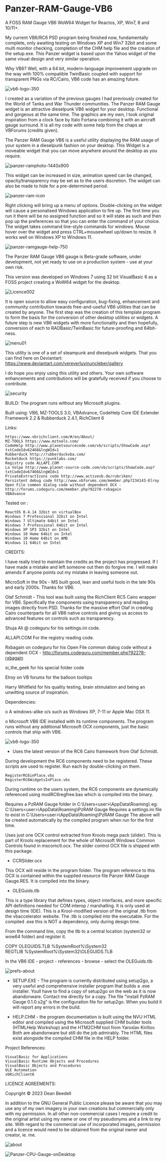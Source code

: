 # Panzer-RAM-Gauge-VB6
 
  A FOSS RAM Gauge VB6 WoW64 Widget for Reactos, XP, Win7, 8 and 10/11+.
 
 My current VB6/RC6 PSD program being finished now, fundamentally complete, only awaiting testing on Windows XP and Win7 32bit and some multi monitor checking, completion of the CHM help file and the creation of the setup.exe. This Panzer widget is based upon the Yahoo widget of the same visual design and very similar operation.

 Why VB6? Well, with a 64 bit, modern-language improvement upgrade on the way with 100% compatible TwinBasic coupled with support for transparent PNGs via RC/Cairo, VB6 code has an amazing future.

![vb6-logo-350](https://github.com/yereverluvinunclebert/Panzer-RAM-Gauge-VB6/assets/2788342/2f60380d-29f5-4737-8392-e7d747c61f25)

 I created as a variation of the previous gauges I had previously created for the World of Tanks and War Thunder 
 communities. The Panzer RAM Gauge widget is an attractive dieselpunk VB6 widget for your desktop. 
 Functional and gorgeous at the same time. The graphics are my own, I took original inspiration from a clock face by Italo Fortana combining it with an aircraft gauge surround. It is all my code with some help from the chaps at VBForums (credits given). 
  
The Panzer RAM Gauge VB6  is a useful utility displaying the RAM usage of your system in a dieselpunk fashion on your desktop. This Widget is a moveable widget that you can move anywhere around the desktop as you require.
 
![panzer-ramphoto-1440x900](https://github.com/yereverluvinunclebert/Panzer-RAM-Gauge-VB6/assets/2788342/325c427a-2149-4f92-aeb9-51b9f937cd4c)

 This widget can be increased in size, animation speed can be changed, 
 opacity/transparency may be set as to the users discretion. The widget can 
 also be made to hide for a pre-determined period.
 
![panzer-ram-icon](https://github.com/yereverluvinunclebert/Panzer-RAM-Gauge-VB6/assets/2788342/99ff7e97-d6e4-4696-93cc-e1342560465e)

 Right clicking will bring up a menu of options. Double-clicking on the widget will cause a personalised Windows application to 
 fire up. The first time you run it there will be no assigned function and so it 
 will state as such and then pop up the preferences so that you can enter the 
 command of your choice. The widget takes command line-style commands for 
 windows. Mouse hover over the widget and press CTRL+mousewheel up/down to resize. It works well on Windows XP 
 to Windows 11.
 
 ![panzer-ramgauge-help-750](https://github.com/yereverluvinunclebert/Panzer-RAM-Gauge-VB6/assets/2788342/4ac57fec-58ed-493d-ba1a-eaab078ef828)

 The Panzer RAM Gauge VB6 gauge is Beta-grade software, under development, not yet 
 ready to use on a production system - use at your own risk.

 This version was developed on Windows 7 using 32 bit VisualBasic 6 as a FOSS 
 project creating a WoW64 widget for the desktop. 
 
![Licence002](https://github.com/yereverluvinunclebert/Panzer-RAM-Gauge-VB6/assets/2788342/09dd88fd-0bff-4115-8fda-9b3e6b6852f5)


 It is open source to allow easy configuration, bug-fixing, enhancement and 
 community contribution towards free-and-useful VB6 utilities that can be created
 by anyone. The first step was the creation of this template program to form the 
 basis for the conversion of other desktop utilities or widgets. A future step 
 is new VB6 widgets with more functionality and then hopefully, conversion of 
 each to RADBasic/TwinBasic for future-proofing and 64bit-ness. 
 
![menu01](https://github.com/yereverluvinunclebert/Panzer-RAM-Gauge-VB6/assets/2788342/ee727437-e6e4-4b91-8c0d-90e7e43352b4)

 This utility is one of a set of steampunk and dieselpunk widgets. That you can 
 find here on Deviantart: https://www.deviantart.com/yereverluvinuncleber/gallery
 
 I do hope you enjoy using this utility and others. Your own software 
 enhancements and contributions will be gratefully received if you choose to 
 contribute.

![security](https://github.com/yereverluvinunclebert/Panzer-RAM-Gauge-VB6/assets/2788342/2fdc4671-94e3-41ef-8885-997ae81978ce)

 BUILD: The program runs without any Microsoft plugins.
 
 Built using: VB6, MZ-TOOLS 3.0, VBAdvance, CodeHelp Core IDE Extender
 Framework 2.2 & Rubberduck 2.4.1, RichClient 6
 
 Links:
 
	https://www.vbrichclient.com/#/en/About/
	MZ-TOOLS https://www.mztools.com/  
	CodeHelp http://www.planetsourcecode.com/vb/scripts/ShowCode.asp?txtCodeId=62468&lngWId=1  
	Rubberduck http://rubberduckvba.com/  
	Rocketdock https://punklabs.com/  
	Registry code ALLAPI.COM  
	La Volpe http://www.planet-source-code.com/vb/scripts/ShowCode.asp?txtCodeId=67466&lngWId=1  
	PrivateExtractIcons code http://www.activevb.de/rubriken/  
	Persistent debug code http://www.vbforums.com/member.php?234143-Elroy  
	Open File common dialog code without dependent OCX - http://forums.codeguru.com/member.php?92278-rxbagain  
	VBAdvance  
 
 
 Tested on :
 
	ReactOS 0.4.14 32bit on virtualBox    
	Windows 7 Professional 32bit on Intel    
	Windows 7 Ultimate 64bit on Intel    
	Windows 7 Professional 64bit on Intel    
	Windows XP SP3 32bit on Intel    
	Windows 10 Home 64bit on Intel    
	Windows 10 Home 64bit on AMD    
	Windows 11 64bit on Intel  
   
 CREDITS:
 
 I have really tried to maintain the credits as the project has progressed. If I 
 have made a mistake and left someone out then do forgive me. I will make amends 
 if anyone points out my mistake in leaving someone out.
 
 MicroSoft in the 90s - MS built good, lean and useful tools in the late 90s and 
 early 2000s. Thanks for VB6.
 
 Olaf Schmidt - This tool was built using the RichClient RC5 Cairo wrapper for 
 VB6. Specifically the components using transparency and reading images directly 
 from PSD. Thanks for the massive effort Olaf in creating Cairo counterparts for 
 all VB6 native controls and giving us access to advanced features on controls 
 such as transparency.
 
 Shuja Ali @ codeguru for his settings.ini code.
 
 ALLAPI.COM        For the registry reading code.
 
 Rxbagain on codeguru for his Open File common dialog code without a dependent 
 OCX - http://forums.codeguru.com/member.php?92278-rxbagain
 
 si_the_geek       for his special folder code
 
 Elroy on VB forums for the balloon tooltips
 
 Harry Whitfield for his quality testing, brain stimulation and being an 
 unwitting source of inspiration. 
 
 Dependencies:
 
 o A windows-alike o/s such as Windows XP, 7-11 or Apple Mac OSX 11. 
 
 o Microsoft VB6 IDE installed with its runtime components. The program runs 
 without any additional Microsoft OCX components, just the basic controls that 
 ship with VB6.  
 
![vb6-logo-350](https://github.com/yereverluvinunclebert/Panzer-RAM-Gauge-VB6/assets/2788342/2479af5a-82bf-42ae-bdb1-28c22160f93c)
 
 * Uses the latest version of the RC6 Cairo framework from Olaf Schmidt.
 
 During development the RC6 components need to be registered. These scripts are 
 used to register. Run each by double-clicking on them.
 
	RegisterRC6inPlace.vbs
	RegisterRC6WidgetsInPlace.vbs
 
 During runtime on the users system, the RC6 components are dynamically 
 referenced using modRC6regfree.bas which is compiled into the binary.	
 
 
 Requires a PzRAM Gauge folder in C:\Users\<user>\AppData\Roaming\ 
 eg: C:\Users\<user>\AppData\Roaming\PzRAM Gauge
 Requires a settings.ini file to exist in C:\Users\<user>\AppData\Roaming\PzRAM Gauge
 The above will be created automatically by the compiled program when run for the 
 first time.
 
 Uses just one OCX control extracted from Krools mega pack (slider). This is part 
 of Krools replacement for the whole of Microsoft Windows Common Controls found 
 in mscomctl.ocx. The slider control OCX file is shipped with this package.
 
 * CCRSlider.ocx
 
 This OCX will reside in the program folder. The program reference to this OCX is 
 contained within the supplied resource file Panzer RAM Gauge Gauge.RES. It is 
 compiled into the binary.
 
 * OLEGuids.tlb
 
 This is a type library that defines types, object interfaces, and more specific 
 API definitions needed for COM interop / marshalling. It is only used at design 
 time (IDE). This is a Krool-modified version of the original .tlb from the 
 vbaccelerator website. The .tlb is compiled into the executable.
 For the compiled .exe this is NOT a dependency, only during design time.
 
 From the command line, copy the tlb to a central location (system32 or wow64 
 folder) and register it.
 
 COPY OLEGUIDS.TLB %SystemRoot%\System32\
 REGTLIB %SystemRoot%\System32\OLEGUIDS.TLB
 
 In the VB6 IDE - project - references - browse - select the OLEGuids.tlb
 
![prefs-about](https://github.com/yereverluvinunclebert/Panzer-RAM-Gauge-VB6/assets/2788342/b2063169-44ad-4fd1-960f-53bed0c030e6)


 * SETUP.EXE - The program is currently distributed using setup2go, a very useful 
 and comprehensive installer program that builds a .exe installer. Youll have to 
 find a copy of setup2go on the web as it is now abandonware. Contact me
 directly for a copy. The file "install PzRAM Gauge 0.1.0.s2g" is the configuration 
 file for setup2go. When you build it will report any errors in the build.
 
 * HELP.CHM - the program documentation is built using the NVU HTML editor and 
 compiled using the Microsoft supplied CHM builder tools (HTMLHelp Workshop) and 
 the HTM2CHM tool from Yaroslav Kirillov. Both are abandonware but still do
 the job admirably. The HTML files exist alongside the compiled CHM file in the 
 HELP folder.
 
  Project References:

	VisualBasic for Applications  
	VisualBasic Runtime Objects and Procedures  
	VisualBasic Objects and Procedures  
	OLE Automation  
	vbRichClient6  
 
 
 LICENCE AGREEMENTS:
 
 Copyright © 2023 Dean Beedell
 
 In addition to the GNU General Public Licence please be aware that you may use 
 any of my own imagery in your own creations but commercially only with my 
 permission. In all other non-commercial cases I require a credit to the 
 original artist using my name or one of my pseudonyms and a link to my site. 
 With regard to the commercial use of incorporated images, permission and a 
 licence would need to be obtained from the original owner and creator, ie. me.
 
![about](https://github.com/yereverluvinunclebert/Panzer-RAM-Gauge-VB6/assets/2788342/00641064-f0ae-435c-ac64-24e6a30290bc)

![Panzer-CPU-Gauge-onDesktop](https://github.com/yereverluvinunclebert/Panzer-RAM-Gauge-VB6/assets/2788342/6dc97b14-9954-4f8c-a775-5657b2aeec85)





 
